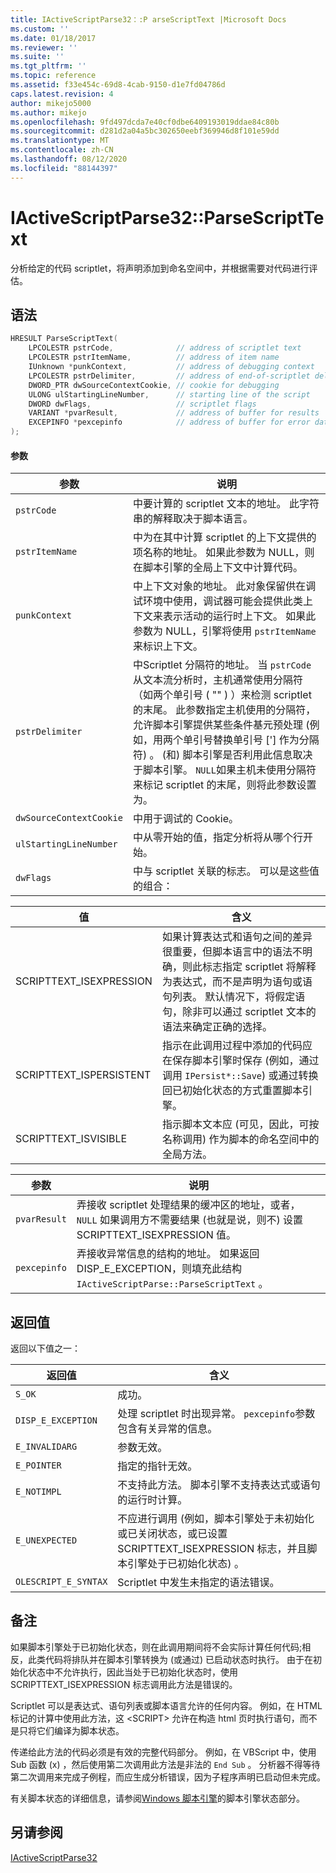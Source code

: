 ```yaml
---
title: IActiveScriptParse32：:P arseScriptText |Microsoft Docs
ms.custom: ''
ms.date: 01/18/2017
ms.reviewer: ''
ms.suite: ''
ms.tgt_pltfrm: ''
ms.topic: reference
ms.assetid: f33e454c-69d8-4cab-9150-d1e7fd04786d
caps.latest.revision: 4
author: mikejo5000
ms.author: mikejo
ms.openlocfilehash: 9fd497dcda7e40cf0dbe6409193019ddae84c80b
ms.sourcegitcommit: d281d2a04a5bc302650eebf369946d8f101e59dd
ms.translationtype: MT
ms.contentlocale: zh-CN
ms.lasthandoff: 08/12/2020
ms.locfileid: "88144397"
---
```

# <a name="iactivescriptparse32parsescripttext"></a>IActiveScriptParse32::ParseScriptText
分析给定的代码 scriptlet，将声明添加到命名空间中，并根据需要对代码进行评估。  
  
## <a name="syntax"></a>语法  
  
```cpp
HRESULT ParseScriptText(  
    LPCOLESTR pstrCode,              // address of scriptlet text  
    LPCOLESTR pstrItemName,          // address of item name  
    IUnknown *punkContext,           // address of debugging context  
    LPCOLESTR pstrDelimiter,         // address of end-of-scriptlet delimiter  
    DWORD_PTR dwSourceContextCookie, // cookie for debugging  
    ULONG ulStartingLineNumber,      // starting line of the script  
    DWORD dwFlags,                   // scriptlet flags  
    VARIANT *pvarResult,             // address of buffer for results  
    EXCEPINFO *pexcepinfo            // address of buffer for error data  
);  
```  
  
#### <a name="parameters"></a>参数  
  
| 参数 | 说明 |  
|-|-|  
|`pstrCode`|中要计算的 scriptlet 文本的地址。 此字符串的解释取决于脚本语言。|  
|`pstrItemName`|中为在其中计算 scriptlet 的上下文提供的项名称的地址。 如果此参数为 NULL，则在脚本引擎的全局上下文中计算代码。|  
|`punkContext`|中上下文对象的地址。 此对象保留供在调试环境中使用，调试器可能会提供此类上下文来表示活动的运行时上下文。 如果此参数为 NULL，引擎将使用 `pstrItemName` 来标识上下文。|  
|`pstrDelimiter`|中Scriptlet 分隔符的地址。 当 `pstrCode` 从文本流分析时，主机通常使用分隔符（如两个单引号 ( "" ) ）来检测 scriptlet 的末尾。 此参数指定主机使用的分隔符，允许脚本引擎提供某些条件基元预处理 (例如，用两个单引号替换单引号 ['] 作为分隔符) 。  (和) 脚本引擎是否利用此信息取决于脚本引擎。 `NULL`如果主机未使用分隔符来标记 scriptlet 的末尾，则将此参数设置为。|  
|`dwSourceContextCookie`|中用于调试的 Cookie。|  
|`ulStartingLineNumber`|中从零开始的值，指定分析将从哪个行开始。|  
|`dwFlags`|中与 scriptlet 关联的标志。 可以是这些值的组合：|  
  
|值|含义|  
|-----------|-------------|  
|SCRIPTTEXT_ISEXPRESSION|如果计算表达式和语句之间的差异很重要，但脚本语言中的语法不明确，则此标志指定 scriptlet 将解释为表达式，而不是声明为语句或语句列表。 默认情况下，将假定语句，除非可以通过 scriptlet 文本的语法来确定正确的选择。|  
|SCRIPTTEXT_ISPERSISTENT|指示在此调用过程中添加的代码应在保存脚本引擎时保存 (例如，通过调用 `IPersist*::Save`) 或通过转换回已初始化状态的方式重置脚本引擎。|  
|SCRIPTTEXT_ISVISIBLE|指示脚本文本应 (可见，因此，可按名称调用) 作为脚本的命名空间中的全局方法。|  
  
| 参数 | 说明 |  
|-|-|  
|`pvarResult`|弄接收 scriptlet 处理结果的缓冲区的地址，或者， `NULL` 如果调用方不需要结果 (也就是说，则不) 设置 SCRIPTTEXT_ISEXPRESSION 值。|  
|`pexcepinfo`|弄接收异常信息的结构的地址。 如果返回 DISP_E_EXCEPTION，则填充此结构 `IActiveScriptParse::ParseScriptText` 。|  
  
## <a name="return-value"></a>返回值  
 返回以下值之一：  
  
|返回值|含义|  
|------------------|-------------|  
|`S_OK`|成功。|  
|`DISP_E_EXCEPTION`|处理 scriptlet 时出现异常。 `pexcepinfo`参数包含有关异常的信息。|  
|`E_INVALIDARG`|参数无效。|  
|`E_POINTER`|指定的指针无效。|  
|`E_NOTIMPL`|不支持此方法。 脚本引擎不支持表达式或语句的运行时计算。|  
|`E_UNEXPECTED`|不应进行调用 (例如，脚本引擎处于未初始化或已关闭状态，或已设置 SCRIPTTEXT_ISEXPRESSION 标志，并且脚本引擎处于已初始化状态) 。|  
|`OLESCRIPT_E_SYNTAX`|Scriptlet 中发生未指定的语法错误。|  
  
## <a name="remarks"></a>备注  
 如果脚本引擎处于已初始化状态，则在此调用期间将不会实际计算任何代码;相反，此类代码将排队并在脚本引擎转换为 (或通过) 已启动状态时执行。 由于在初始化状态中不允许执行，因此当处于已初始化状态时，使用 SCRIPTTEXT_ISEXPRESSION 标志调用此方法是错误的。  
  
 Scriptlet 可以是表达式、语句列表或脚本语言允许的任何内容。 例如，在 HTML 标记的计算中使用此方法，这 \<SCRIPT> 允许在构造 html 页时执行语句，而不是只将它们编译为脚本状态。  
  
 传递给此方法的代码必须是有效的完整代码部分。 例如，在 VBScript 中，使用 Sub 函数 (x) ，然后使用第二次调用此方法是非法的 `End Sub` 。 分析器不得等待第二次调用来完成子例程，而应生成分析错误，因为子程序声明已启动但未完成。  
  
 有关脚本状态的详细信息，请参阅[Windows 脚本引擎](../../winscript/windows-script-engines.md)的脚本引擎状态部分。  
  
## <a name="see-also"></a>另请参阅  
 [IActiveScriptParse32](../../winscript/reference/iactivescriptparse32.md)